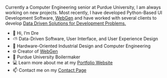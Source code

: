 Currently a Computer Engineering senior at Purdue University, I am always working on new projects. Most recently, I have developed Python-Based UI Development Software, <a href="www.github.com/drebarrera/WebGen">WebGen</a> and have worked with several clients to develop <a href="https://drebarrera.com/projects/index.php">Data Driven Solutions for Development Problems.</a>



- 👋 Hi, I’m Dre
- :partly_sunny: Data-Driven Software, User Interface, and User Experience Design
- :gem: Hardware-Oriented Industrial Design and Computer Engineering
- :globe_with_meridians: Creator of <a href="www.github.com/drebarrera/WebGen">WebGen</a>
- :steam_locomotive: Purdue University Boilermaker
- :computer: Learn more about me at my <a href="https://www.drebarrera.com">Portfolio Website</a>
- :mailbox: Contact me on my <a href="https://www.drebarrera.com/contact">Contact Page</a>

<!---
drebarrera/drebarrera is a ✨ special ✨ repository because its `README.md` (this file) appears on your GitHub profile.
You can click the Preview link to take a look at your changes.
--->
